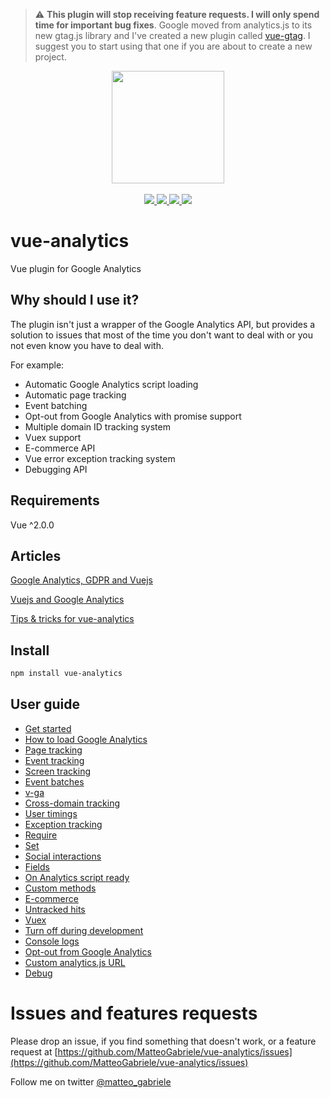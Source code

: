 > :warning: **This plugin will stop receiving feature requests. I will only spend time for important bug fixes**. Google moved from analytics.js to its new gtag.js library and I've created a new plugin called [vue-gtag](https://github.com/MatteoGabriele/vue-gtag). I suggest you to start using that one if you are about to create a new project.

<p align="center">
  <img width="180" src="http://i.imgur.com/whvHAT6.png">
  <br>
  <br>
  <a href="https://npm.im/vue-analytics">
    <img src="https://badgen.net/npm/v/vue-analytics">
  </a>
  <a href="https://npm.im/vue-analytics">
    <img src="https://badgen.net/npm/dm/vue-analytics">
  </a>
  <a href="https://travis-ci.org/MatteoGabriele/vue-analytics">
    <img src="https://badgen.net/travis/MatteoGabriele/vue-analytics/master">
  </a>
  <a href="https://bundlephobia.com/result?p=vue-analytics">
    <img src="https://badgen.net/bundlephobia/minzip/vue-analytics">
  </a>
</p>

# vue-analytics

Vue plugin for Google Analytics

## Why should I use it?

The plugin isn't just a wrapper of the Google Analytics API, but provides a solution to issues that most of the time you don't want to deal with or you not even know you have to deal with.

For example:

* Automatic Google Analytics script loading
* Automatic page tracking
* Event batching
* Opt-out from Google Analytics with promise support
* Multiple domain ID tracking system
* Vuex support
* E-commerce API
* Vue error exception tracking system
* Debugging API

## Requirements

Vue ^2.0.0

## Articles

[Google Analytics, GDPR and Vuejs](https://medium.com/@matteo_gabriele/google-analytics-gdpr-and-vuejs-e1bd6affd2b4)

[Vuejs and Google Analytics](https://medium.com/@matteo_gabriele/vuejs-and-google-analytics-689a07e00116)

[Tips & tricks for vue-analytics](https://medium.com/@matteo_gabriele/tips-tricks-for-vue-analytics-87a9d2838915)

## Install

```bash
npm install vue-analytics
```

## User guide

* [Get started](/docs/installation.md)
* [How to load Google Analytics](/docs/script-loader.md)
* [Page tracking](/docs/page-tracking.md)
* [Event tracking](/docs/event-tracking.md)
* [Screen tracking](/docs/screen-tracking.md)
* [Event batches](/docs/batch.md)
* [v-ga](/docs/v-ga.md)
* [Cross-domain tracking](/docs/cross-domain-tracking.md)
* [User timings](/docs/user-timings.md#user-timings)
* [Exception tracking](/docs/exception-tracking.md)
* [Require](/docs/require.md)
* [Set](/docs/set.md)
* [Social interactions](/docs/social-interactions.md)
* [Fields](/docs/fields.md)
* [On Analytics script ready](/docs/when-google-analytics-is-loaded.md)
* [Custom methods](/docs/custom-methods.md)
* [E-commerce](/docs/ecommerce.md)
* [Untracked hits](/docs/untracked-hits.md)
* [Vuex](/docs/vuex.md)
* [Turn off during development](/docs/turn-off-development.md)
* [Console logs](/docs/console-logs.md)
* [Opt-out from Google Analytics](/docs/opt-out.md)
* [Custom analytics.js URL](/docs/custom-analytics.md)
* [Debug](/docs/debug.md)

# Issues and features requests

Please drop an issue, if you find something that doesn't work, or a feature request at [https://github.com/MatteoGabriele/vue-analytics/issues](https://github.com/MatteoGabriele/vue-analytics/issues)

Follow me on twitter [@matteo\_gabriele](https://twitter.com/matteo_gabriele)
